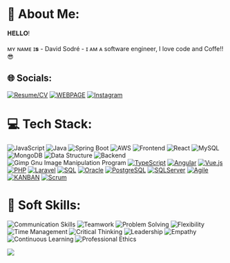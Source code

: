 # 💫 About Me:
 𝐇𝐄𝐋𝐋𝐎!<br><br>ᴍʏ ɴᴀᴍᴇ ɪ𝐬 - David Sodré - ɪ ᴀᴍ ᴀ software engineer, I love code and Coffe!!😎


## 🌐 Socials:

[![Resume/CV](https://img.shields.io/badge/Resume-CV-red?logo=resume&logoColor=white)](https://www.davidsodre.com.br/#about) 
[![WEBPAGE](https://img.shields.io/badge/-Homepage-blue?logo=codechef&logoColor=white)](https://www.davidsodre.com.br) 
[![Instagram](https://img.shields.io/badge/Instagram-%23E4405F.svg?logo=Instagram&logoColor=white)](https://www.instagram.com/davidsodrelins/) 


# 💻 Tech Stack:
![JavaScript](https://img.shields.io/badge/javascript-%23323330.svg?style=for-the-badge&logo=javascript&logoColor=%23F7DF1E)
![Java](https://img.shields.io/badge/java-%23ED8B00.svg?style=for-the-badge&logo=java&logoColor=white)
![Spring Boot](https://img.shields.io/badge/Spring%20Boot-6DB33F?style=for-the-badge&logo=spring-boot&logoColor=white)
![AWS](https://img.shields.io/badge/AWS-%23FF9900.svg?style=for-the-badge&logo=amazon-aws&logoColor=white)
![Frontend](https://img.shields.io/badge/Frontend-%23563D7C.svg?style=for-the-badge&logo=bootstrap&logoColor=white)
![React](https://img.shields.io/badge/react-%2320232a.svg?style=for-the-badge&logo=react&logoColor=%2361DAFB)
![MySQL](https://img.shields.io/badge/mysql-%2300f.svg?style=for-the-badge&logo=mysql&logoColor=white)
![MongoDB](https://img.shields.io/badge/MongoDB-%234ea94b.svg?style=for-the-badge&logo=mongodb&logoColor=white)
![Data Structure](https://img.shields.io/badge/Adobe%20Premiere%20Pro-9999FF.svg?style=for-the-badge&logo=Adobe%20Premiere%20Pro&logoColor=white)
![Backend](https://img.shields.io/badge/Backend-%2300C4CC.svg?style=for-the-badge&logo=Canva&logoColor=white)
![Gimp Gnu Image Manipulation Program](https://img.shields.io/badge/Gimp-657D8B?style=for-the-badge&logo=gimp&logoColor=FFFFFF)
[![TypeScript](https://img.shields.io/badge/typescript-%23007ACC.svg?style=for-the-badge&logo=typescript&logoColor=white)](https://www.typescriptlang.org/)
[![Angular](https://img.shields.io/badge/angular-%23DD0031.svg?style=for-the-badge&logo=angular&logoColor=white)](https://angular.io/)
[![Vue.js](https://img.shields.io/badge/vue.js-%234FC08D.svg?style=for-the-badge&logo=vue.js&logoColor=white)](https://vuejs.org/)
[![PHP](https://img.shields.io/badge/php-%23777BB4.svg?style=for-the-badge&logo=php&logoColor=white)](https://www.php.net/)
[![Laravel](https://img.shields.io/badge/laravel-%23FF2D20.svg?style=for-the-badge&logo=laravel&logoColor=white)](https://laravel.com/)
[![SQL](https://img.shields.io/badge/sql-%2307405e.svg?style=for-the-badge&logo=sql&logoColor=white)](https://www.w3schools.com/sql/)
[![Oracle](https://img.shields.io/badge/oracle-%23F00000.svg?style=for-the-badge&logo=oracle&logoColor=white)](https://www.oracle.com/database/)
[![PostgreSQL](https://img.shields.io/badge/postgresql-%23336791.svg?style=for-the-badge&logo=postgresql&logoColor=white)](https://www.postgresql.org/)
[![SQLServer](https://img.shields.io/badge/sqlserver-%23CC2927.svg?style=for-the-badge&logo=microsoft-sql-server&logoColor=white)](https://www.microsoft.com/en-us/sql-server)
[![Agile](https://img.shields.io/badge/agile-%2300C4CC.svg?style=for-the-badge&logo=agile&logoColor=white)](https://agilemanifesto.org/)
[![KANBAN](https://img.shields.io/badge/kanban-%2300C4CC.svg?style=for-the-badge&logo=kanban&logoColor=white)](https://www.atlassian.com/agile/kanban)
[![Scrum](https://img.shields.io/badge/scrum-%2300C4CC.svg?style=for-the-badge&logo=scrum&logoColor=white)](https://www.scrum.org/)

# 💼 Soft Skills:
![Communication Skills](https://img.shields.io/badge/Communication%20Skills-%2300C4CC.svg?style=for-the-badge)
![Teamwork](https://img.shields.io/badge/Teamwork-%2300C4CC.svg?style=for-the-badge)
![Problem Solving](https://img.shields.io/badge/Problem%20Solving-%2300C4CC.svg?style=for-the-badge)
![Flexibility](https://img.shields.io/badge/Flexibility-%2300C4CC.svg?style=for-the-badge)
![Time Management](https://img.shields.io/badge/Time%20Management-%2300C4CC.svg?style=for-the-badge)
![Critical Thinking](https://img.shields.io/badge/Critical%20Thinking-%2300C4CC.svg?style=for-the-badge)
![Leadership](https://img.shields.io/badge/Leadership-%2300C4CC.svg?style=for-the-badge)
![Empathy](https://img.shields.io/badge/Empathy-%2300C4CC.svg?style=for-the-badge)
![Continuous Learning](https://img.shields.io/badge/Continuous%20Learning-%2300C4CC.svg?style=for-the-badge)
![Professional Ethics](https://img.shields.io/badge/Professional%20Ethics-%2300C4CC.svg?style=for-the-badge)



[![](https://visitcount.itsvg.in/api?id=davidsodrelins&label=Profile%20Views&icon=2&pretty=false)](https://visitcount.itsvg.in)
